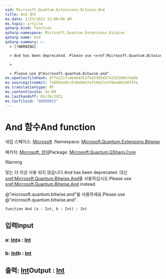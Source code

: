 ```yaml
---
uid: Microsoft.Quantum.Extensions.Bitwise.And
title: And 함수
ms.date: 1/23/2021 12:00:00 AM
ms.topic: article
qsharp.kind: function
qsharp.namespace: Microsoft.Quantum.Extensions.Bitwise
qsharp.name: And
qsharp.summary: >-
  > [!WARNING]

  > And has been deprecated. Please use <xref:Microsoft.Quantum.Bitwise.And> instead.

  >

  > Please use @"microsoft.quantum.bitwise.and".
ms.openlocfilehash: 8ffe221fc4bebd351f5e3385d2f4232108674a0b
ms.sourcegitcommit: 71605ea9cc630e84e7ef29027e1f0ea06299747e
ms.translationtype: MT
ms.contentlocale: ko-KR
ms.lasthandoff: 01/26/2021
ms.locfileid: "98850022"
---
```

# <a name="and-function"></a><span data-ttu-id="d3200-102">And 함수</span><span class="sxs-lookup"><span data-stu-id="d3200-102">And function</span></span>

<span data-ttu-id="d3200-103">네임 스페이스: [Microsoft](xref:Microsoft.Quantum.Extensions.Bitwise) .</span><span class="sxs-lookup"><span data-stu-id="d3200-103">Namespace: [Microsoft.Quantum.Extensions.Bitwise](xref:Microsoft.Quantum.Extensions.Bitwise)</span></span>

<span data-ttu-id="d3200-104">패키지: [Microsoft. 양자](https://nuget.org/packages/Microsoft.Quantum.QSharp.Core)</span><span class="sxs-lookup"><span data-stu-id="d3200-104">Package: [Microsoft.Quantum.QSharp.Core](https://nuget.org/packages/Microsoft.Quantum.QSharp.Core)</span></span>


> [!WARNING]
> <span data-ttu-id="d3200-105">및는 더 이상 사용 되지 않습니다.</span><span class="sxs-lookup"><span data-stu-id="d3200-105">And has been deprecated.</span></span> <span data-ttu-id="d3200-106">대신 <xref:Microsoft.Quantum.Bitwise.And>를 사용하십시오.</span><span class="sxs-lookup"><span data-stu-id="d3200-106">Please use <xref:Microsoft.Quantum.Bitwise.And> instead.</span></span>
>
> <span data-ttu-id="d3200-107">@"microsoft.quantum.bitwise.and"을 사용하세요.</span><span class="sxs-lookup"><span data-stu-id="d3200-107">Please use @"microsoft.quantum.bitwise.and".</span></span>



```qsharp
function And (a : Int, b : Int) : Int
```


## <a name="input"></a><span data-ttu-id="d3200-108">입력</span><span class="sxs-lookup"><span data-stu-id="d3200-108">Input</span></span>

### <a name="a--int"></a><span data-ttu-id="d3200-109">a: [Int](xref:microsoft.quantum.lang-ref.int)</span><span class="sxs-lookup"><span data-stu-id="d3200-109">a : [Int](xref:microsoft.quantum.lang-ref.int)</span></span>




### <a name="b--int"></a><span data-ttu-id="d3200-110">b: [Int](xref:microsoft.quantum.lang-ref.int)</span><span class="sxs-lookup"><span data-stu-id="d3200-110">b : [Int](xref:microsoft.quantum.lang-ref.int)</span></span>





## <a name="output--int"></a><span data-ttu-id="d3200-111">출력: [Int](xref:microsoft.quantum.lang-ref.int)</span><span class="sxs-lookup"><span data-stu-id="d3200-111">Output : [Int](xref:microsoft.quantum.lang-ref.int)</span></span>

